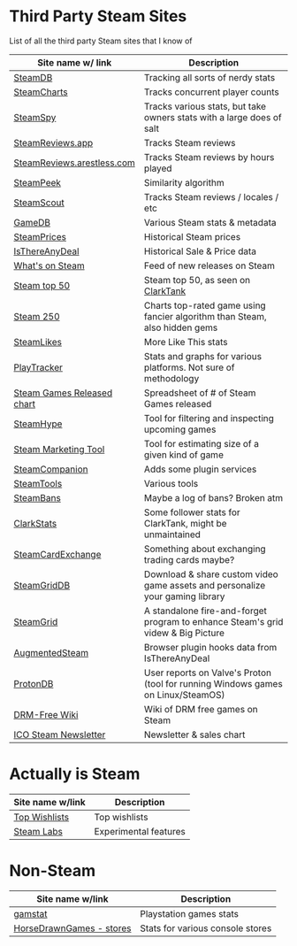 # Third Party Steam Sites

List of all the third party Steam sites that I know of

| Site name w/ link | Description |
|-------------------|---------|
| [SteamDB](https://steamdb.info) | Tracking all sorts of nerdy stats |
| [SteamCharts](https://steamcharts.com/) | Tracks concurrent player counts |
| [SteamSpy](https://steamspy.com) | Tracks various stats, but take owners stats with a large does of salt |
| [SteamReviews.app](https://steamreviews.app/) | Tracks Steam reviews |
| [SteamReviews.arestless.com](https://steamreviews.arestless.com/) | Tracks Steam reviews by hours played |
| [SteamPeek](https://steampeek.hu/) | Similarity algorithm |
| [SteamScout](http://togeproductions.com/SteamScout/steamAPI.php?appID=464920) | Tracks Steam reviews / locales / etc |
| [GameDB](https://gamedb.online) | Various Steam stats & metadata |
| [SteamPrices](https://www.steamprices.com) | Historical Steam prices |
| [IsThereAnyDeal](https://isthereanydeal.com) | Historical Sale & Price data |
| [What's on Steam](http://www.whatsonsteam.com/index.htm) | Feed of new releases on Steam |
| [Steam top 50](http://necrommunity.ovh/steamtop50/top.html) | Steam top 50, as seen on [ClarkTank](https://www.twitch.tv/braceyourselfgames) |
| [Steam 250](https://steam250.com/) | Charts top-rated game using fancier algorithm than Steam, also hidden gems |
| [SteamLikes](http://steamlikes.com/) | More Like This stats |
| [PlayTracker](https://playtracker.net/insight/) | Stats and graphs for various platforms. Not sure of methodology |
| [Steam Games Released chart](https://docs.google.com/spreadsheets/d/1apEfzb8dxOoa39qDuA7ZC-LlRQXF3N2tQMR4eyqBqIE/edit#gid=956055254) | Spreadsheet of # of Steam Games released |
| [SteamHype](https://steamhype.com/calendar) | Tool for filtering and inspecting upcoming games |
| [Steam Marketing Tool](https://games-stats.com/steam/) | Tool for estimating size of a given kind of game |
| [SteamCompanion](https://steamcompanion.com/) | Adds some plugin services |
| [SteamTools](https://steam.madjoki.com/) | Various tools |
| [SteamBans](https://steambans.com/) | Maybe a log of bans? Broken atm |
| [ClarkStats](https://clark-stats.appspot.com/) | Some follower stats for ClarkTank, might be unmaintained |
| [SteamCardExchange](https://www.steamcardexchange.net/) | Something about exchanging trading cards maybe? |
| [SteamGridDB](https://www.steamgriddb.com/) | Download & share custom video game assets and personalize your gaming library |
| [SteamGrid](https://github.com/boppreh/steamgrid) | A standalone fire-and-forget program to enhance Steam's grid videw & Big Picture |
| [AugmentedSteam](https://es.isthereanydeal.com/) | Browser plugin hooks data from IsThereAnyDeal |
| [ProtonDB](https://www.protondb.com/) | User reports on Valve's Proton (tool for running Windows games on Linux/SteamOS) |
| [DRM-Free Wiki](https://steam.fandom.com/wiki/List_of_DRM-free_games) | Wiki of DRM free games on Steam |
| [ICO Steam Newsletter](https://icopartners.com/steam-newsletter/) | Newsletter & sales chart |

# Actually is Steam

| Site name w/link | Description |
|------------------|-------------|
| [Top Wishlists](https://store.steampowered.com/search/?ignore_preferences=1&filter=popularwishlist) | Top wishlists |
| [Steam Labs](https://store.steampowered.com/labs) | Experimental features |


# Non-Steam

| Site name w/link | Description |
|------------------|-------------|
| [gamstat](http://gamstat.com/games/) | Playstation games stats |
| [HorseDrawnGames - stores](https://www.horsedrawngames.com/stores/) | Stats for various console stores |

